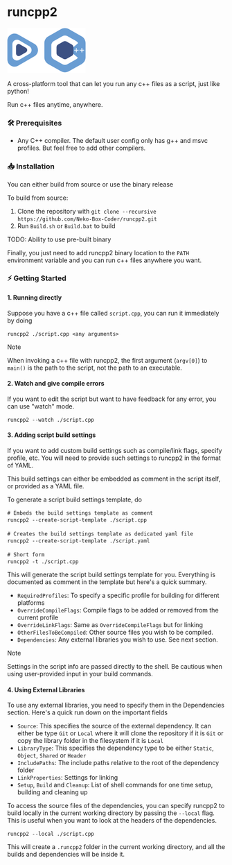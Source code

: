 # runcpp2

![runcpp2 logo](./Runcpp2Logo.png)

A cross-platform tool that can let you run any c++ files as a script, just like python!

Run c++ files anytime, anywhere.

### 🛠️ Prerequisites
- Any C++ compiler. The default user config only has g++ and msvc profiles. But feel free to
add other compilers.

### 📥️ Installation
You can either build from source or use the binary release

To build from source:
1. Clone the repository with `git clone --recursive https://github.com/Neko-Box-Coder/runcpp2.git`
2. Run `Build.sh` or `Build.bat` to build

TODO: Ability to use pre-built binary

Finally, you just need to add runcpp2 binary location to the `PATH` environment variable and 
you can run c++ files anywhere you want.

### ⚡️ Getting Started

#### 1. Running directly
Suppose you have a c++ file called `script.cpp`, you can run it immediately by doing 

```shell
runcpp2 ./script.cpp <any arguments>
```

> [!NOTE]
> When invoking a c++ file with runcpp2, the first argument (`argv[0]`) to `main()` is the path
> to the script, not the path to an executable.

#### 2. Watch and give compile errors
If you want to edit the script but want to have feedback for any error, you can use "watch" mode.

```shell
runcpp2 --watch ./script.cpp
```

#### 3. Adding script build settings
If you want to add custom build settings such as compile/link flags, specify profile, etc. 
You will need to provide such settings to runcpp2 in the format of YAML.

This build settings can either be embedded as comment in the script itself, or provided as 
a YAML file.

To generate a script build settings template, do 

```shell
# Embeds the build settings template as comment
runcpp2 --create-script-template ./script.cpp

# Creates the build settings template as dedicated yaml file
runcpp2 --create-script-template ./script.yaml

# Short form
runcpp2 -t ./script.cpp
```

This will generate the script build settings template for you. 
Everything is documented as comment in the template but here's a quick summary.

- `RequiredProfiles`: To specify a specific profile for building for different platforms
- `OverrideCompileFlags`: Compile flags to be added or removed from the current profile
- `OverrideLinkFlags`: Same as `OverrideCompileFlags` but for linking
- `OtherFilesToBeCompiled`: Other source files you wish to be compiled.
- `Dependencies`: Any external libraries you wish to use. See next section.

> [!NOTE]
> Settings in the script info are passed directly to the shell. Be cautious when using user-provided input in your build commands.

#### 4. Using External Libraries

To use any external libraries, you need to specify them in the Dependencies section.
Here's a quick run down on the important fields

- `Source`: This specifies the source of the external dependency. 
It can either be type `Git` or `Local` where it will clone the repository if it is `Git` or 
copy the library folder in the filesystem if it is `Local`
- `LibraryType`: This specifies the dependency type to be either `Static`, `Object`, `Shared` 
or `Header`
- `IncludePaths`: The include paths relative to the root of the dependency folder
- `LinkProperties`: Settings for linking
- `Setup`, `Build` and `Cleanup`: List of shell commands for one time setup, building and 
cleaning up

To access the source files of the dependencies, you can specify runcpp2 to build locally in 
the current working directory by passing the `--local` flag. This is useful when you want to
look at the headers of the dependencies.

```shell
runcpp2 --local ./script.cpp
```

This will create a `.runcpp2` folder in the current working directory, and all the builds and dependencies will be inside it.
